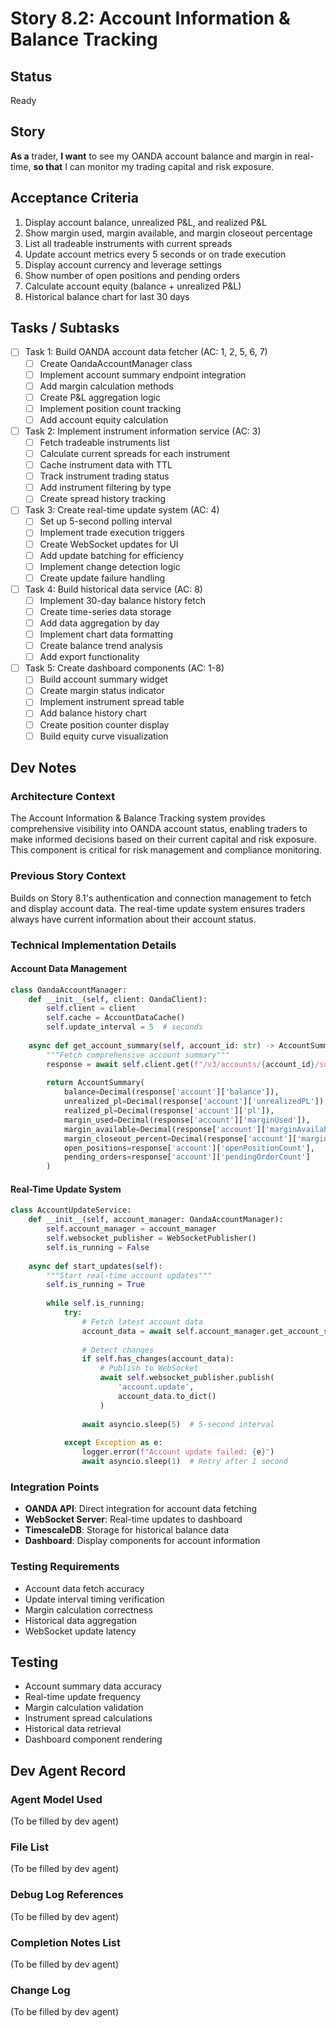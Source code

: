 # Story 8.2: Account Information & Balance Tracking

## Status
Ready

## Story
**As a** trader,
**I want** to see my OANDA account balance and margin in real-time,
**so that** I can monitor my trading capital and risk exposure.

## Acceptance Criteria
1. Display account balance, unrealized P&L, and realized P&L
2. Show margin used, margin available, and margin closeout percentage
3. List all tradeable instruments with current spreads
4. Update account metrics every 5 seconds or on trade execution
5. Display account currency and leverage settings
6. Show number of open positions and pending orders
7. Calculate account equity (balance + unrealized P&L)
8. Historical balance chart for last 30 days

## Tasks / Subtasks
- [ ] Task 1: Build OANDA account data fetcher (AC: 1, 2, 5, 6, 7)
  - [ ] Create OandaAccountManager class
  - [ ] Implement account summary endpoint integration
  - [ ] Add margin calculation methods
  - [ ] Create P&L aggregation logic
  - [ ] Implement position count tracking
  - [ ] Add account equity calculation

- [ ] Task 2: Implement instrument information service (AC: 3)
  - [ ] Fetch tradeable instruments list
  - [ ] Calculate current spreads for each instrument
  - [ ] Cache instrument data with TTL
  - [ ] Track instrument trading status
  - [ ] Add instrument filtering by type
  - [ ] Create spread history tracking

- [ ] Task 3: Create real-time update system (AC: 4)
  - [ ] Set up 5-second polling interval
  - [ ] Implement trade execution triggers
  - [ ] Create WebSocket updates for UI
  - [ ] Add update batching for efficiency
  - [ ] Implement change detection logic
  - [ ] Create update failure handling

- [ ] Task 4: Build historical data service (AC: 8)
  - [ ] Implement 30-day balance history fetch
  - [ ] Create time-series data storage
  - [ ] Add data aggregation by day
  - [ ] Implement chart data formatting
  - [ ] Create balance trend analysis
  - [ ] Add export functionality

- [ ] Task 5: Create dashboard components (AC: 1-8)
  - [ ] Build account summary widget
  - [ ] Create margin status indicator
  - [ ] Implement instrument spread table
  - [ ] Add balance history chart
  - [ ] Create position counter display
  - [ ] Build equity curve visualization

## Dev Notes

### Architecture Context
The Account Information & Balance Tracking system provides comprehensive visibility into OANDA account status, enabling traders to make informed decisions based on their current capital and risk exposure. This component is critical for risk management and compliance monitoring.

### Previous Story Context
Builds on Story 8.1's authentication and connection management to fetch and display account data. The real-time update system ensures traders always have current information about their account status.

### Technical Implementation Details

#### Account Data Management
```python
class OandaAccountManager:
    def __init__(self, client: OandaClient):
        self.client = client
        self.cache = AccountDataCache()
        self.update_interval = 5  # seconds
        
    async def get_account_summary(self, account_id: str) -> AccountSummary:
        """Fetch comprehensive account summary"""
        response = await self.client.get(f"/v3/accounts/{account_id}/summary")
        
        return AccountSummary(
            balance=Decimal(response['account']['balance']),
            unrealized_pl=Decimal(response['account']['unrealizedPL']),
            realized_pl=Decimal(response['account']['pl']),
            margin_used=Decimal(response['account']['marginUsed']),
            margin_available=Decimal(response['account']['marginAvailable']),
            margin_closeout_percent=Decimal(response['account']['marginCloseoutPercent']),
            open_positions=response['account']['openPositionCount'],
            pending_orders=response['account']['pendingOrderCount']
        )
```

#### Real-Time Update System
```python
class AccountUpdateService:
    def __init__(self, account_manager: OandaAccountManager):
        self.account_manager = account_manager
        self.websocket_publisher = WebSocketPublisher()
        self.is_running = False
        
    async def start_updates(self):
        """Start real-time account updates"""
        self.is_running = True
        
        while self.is_running:
            try:
                # Fetch latest account data
                account_data = await self.account_manager.get_account_summary()
                
                # Detect changes
                if self.has_changes(account_data):
                    # Publish to WebSocket
                    await self.websocket_publisher.publish(
                        'account.update',
                        account_data.to_dict()
                    )
                    
                await asyncio.sleep(5)  # 5-second interval
                
            except Exception as e:
                logger.error(f"Account update failed: {e}")
                await asyncio.sleep(1)  # Retry after 1 second
```

### Integration Points
- **OANDA API**: Direct integration for account data fetching
- **WebSocket Server**: Real-time updates to dashboard
- **TimescaleDB**: Storage for historical balance data
- **Dashboard**: Display components for account information

### Testing Requirements
- Account data fetch accuracy
- Update interval timing verification
- Margin calculation correctness
- Historical data aggregation
- WebSocket update latency

## Testing
- Account summary data accuracy
- Real-time update frequency
- Margin calculation validation
- Instrument spread calculations
- Historical data retrieval
- Dashboard component rendering

## Dev Agent Record

### Agent Model Used
(To be filled by dev agent)

### File List
(To be filled by dev agent)

### Debug Log References
(To be filled by dev agent)

### Completion Notes List
(To be filled by dev agent)

### Change Log
(To be filled by dev agent)